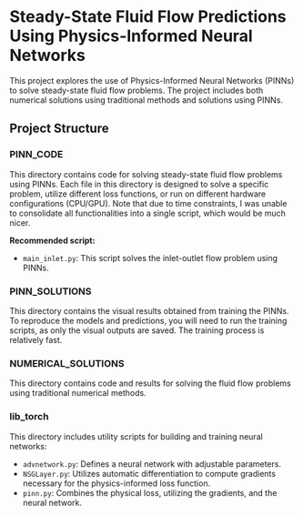 # Steady-State Fluid Flow Predictions Using Physics-Informed Neural Networks

This project explores the use of Physics-Informed Neural Networks (PINNs) to solve steady-state fluid flow problems. The project includes both numerical solutions using traditional methods and solutions using PINNs.

## Project Structure

### PINN_CODE
This directory contains code for solving steady-state fluid flow problems using PINNs. Each file in this directory is designed to solve a specific problem, utilize different loss functions, or run on different hardware configurations (CPU/GPU). Note that due to time constraints, I was unable to consolidate all functionalities into a single script, which would be much nicer.

**Recommended script:**
- `main_inlet.py`: This script solves the inlet-outlet flow problem using PINNs.

### PINN_SOLUTIONS
This directory contains the visual results obtained from training the PINNs. To reproduce the models and predictions, you will need to run the training scripts, as only the visual outputs are saved. The training process is relatively fast.

### NUMERICAL_SOLUTIONS
This directory contains code and results for solving the fluid flow problems using traditional numerical methods.

### lib_torch
This directory includes utility scripts for building and training neural networks:
- `advnetwork.py`: Defines a neural network with adjustable parameters.
- `NSGLayer.py`: Utilizes automatic differentiation to compute gradients necessary for the physics-informed loss function.
- `pinn.py`: Combines the physical loss, utilizing the gradients, and the neural network.

